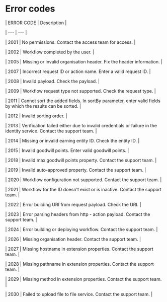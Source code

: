 # Error codes

| ERROR CODE | Description |

| --- | --- |

| 2001 | No permissions. Contact the access team for access. |

| 2002 | Workflow completed by the user. |

| 2005 | Missing or invalid organisation header. Fix the header information. |

| 2007 | Incorrect request ID or action name. Enter a valid request ID. |

| 2008 | Invalid payload. Check the payload. |

| 2009 | Workflow request type not supported. Check the request type. |

| 2011 | Cannot sort the added fields. In sortBy parameter, enter valid fields by which the results can be sorted. |

| 2012 | Invalid sorting order. |

| 2013 | Verification failed either due to invalid credentials or failure in the identity service. Contact the support team. |

| 2014 | Missing or invalid earning entity ID. Check the entity ID. |

| 2015 | Invalid goodwill points. Enter valid goodwill points. |

| 2018 | Invalid max goodwill points property. Contact the support team. |

| 2019 | Invalid auto-approved property. Contact the support team. |

| 2020 | Workflow configuration not supported. Contact the support team. |

| 2021 | Workflow for the ID doesn't exist or is inactive. Contact the support team. |

| 2022 | Error building URI from request payload. Check the URI. |

| 2023 | Error parsing headers from http - action payload. Contact the support team. |

| 2024 | Error building or deploying workflow. Contact the support team. |

| 2026 | Missing organisation header. Contact the support team. |

| 2027 | Missing hostname in extension properties. Contact the support team. |

| 2028 | Missing pathname in extension properties. Contact the support team. |

| 2029 | Missing method in extension properties. Contact the support team. |

| 2030 | Failed to upload file to file service. Contact the support team. |

